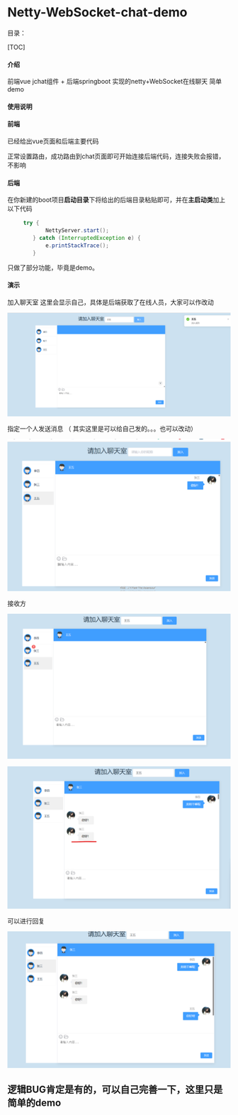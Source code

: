 # Netty-WebSocket-chat-demo

目录：

[TOC]

#### 介绍
前端vue jchat组件 + 后端springboot 实现的netty+WebSocket在线聊天 简单demo

#### 使用说明

#### 前端

已经给出vue页面和后端主要代码

正常设置路由，成功路由到chat页面即可开始连接后端代码，连接失败会报错，不影响

#### 后端

在你新建的boot项目**启动目录**下将给出的后端目录粘贴即可，并在**主启动类**加上以下代码

```java
     try {
            NettyServer.start();
        } catch (InterruptedException e) {
            e.printStackTrace();
        }
```

只做了部分功能，毕竟是demo。

#### 演示

加入聊天室   这里会显示自己，具体是后端获取了在线人员，大家可以作改动

![image-20230405123651847](README.assets/image-20230405123651847.png)

指定一个人发送消息 （  其实这里是可以给自己发的。。。也可以改动）

![image-20230405123752464](README.assets/image-20230405123752464.png)

接收方

![image-20230405124047603](README.assets/image-20230405124047603.png)

![image-20230405124113958](README.assets/image-20230405124113958.png)

可以进行回复

![image-20230405124229709](README.assets/image-20230405124229709.png)





## 逻辑BUG肯定是有的，可以自己完善一下，这里只是简单的demo
